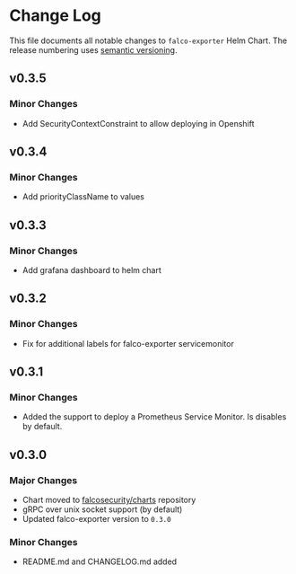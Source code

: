 # Change Log

This file documents all notable changes to `falco-exporter` Helm Chart. The release
numbering uses [semantic versioning](http://semver.org).

## v0.3.5

### Minor Changes

* Add SecurityContextConstraint to allow deploying in Openshift

## v0.3.4

### Minor Changes

* Add priorityClassName to values

## v0.3.3

### Minor Changes

* Add grafana dashboard to helm chart

## v0.3.2

### Minor Changes

* Fix for additional labels for falco-exporter servicemonitor

## v0.3.1

### Minor Changes

* Added the support to deploy a Prometheus Service Monitor. Is disables by default.

## v0.3.0

### Major Changes

* Chart moved to [falcosecurity/charts](https://github.com/falcosecurity/charts) repository
* gRPC over unix socket support (by default)
* Updated falco-exporter version to `0.3.0`

### Minor Changes

* README.md and CHANGELOG.md added